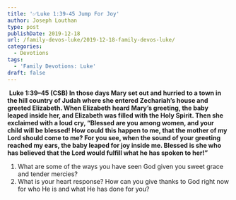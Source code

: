 ```yaml
---
title: '✅Luke 1:39-45 Jump For Joy'
author: Joseph Louthan
type: post
publishDate: 2019-12-18
url: /family-devos-luke/2019-12-18-family-devos-luke/
categories:
  - Devotions
tags:
  - 'Family Devotions: Luke'
draft: false
---
```


​		**Luke 1:39–45 (CSB) In those days Mary set out and hurried to a town in the hill country of Judah  where she entered Zechariah’s house and greeted Elizabeth.  When Elizabeth heard Mary’s greeting, the baby leaped inside her, and Elizabeth was filled with the Holy Spirit.  Then she exclaimed with a loud cry, “Blessed are you among women, and your child will be blessed!  How could this happen to me, that the mother of my Lord should come to me?  For you see, when the sound of your greeting reached my ears, the baby leaped for joy inside me.  Blessed is she who has believed that the Lord would fulfill what he has spoken to her!”** 

1. What are some of the ways you have seen God given you sweet grace and tender mercies?
2. What is your heart response? How can you give thanks to God right now for who He is and what He has done for you?